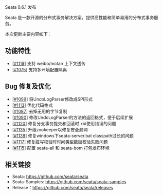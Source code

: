 
Seata 0.6.1 发布

Seata 是一款开源的分布式事务解决方案，提供高性能和简单易用的分布式事务服务。

本次更新主要内容如下：


## 功能特性

- [[#1119](https://github.com/seata/seata/pull/1119)] 支持 weibo/motan 上下文透传
- [[#1075](https://github.com/seata/seata/pull/1075)] 支持多环境配置隔离

## Bug 修复及优化

- [[#1099](https://github.com/seata/seata/pull/1099)] 将UndoLogParser修改成SPI形式
- [[#1113](https://github.com/seata/seata/pull/1113)] 优化代码格式
- [[#1087](https://github.com/seata/seata/pull/1087)] 去掉无用的字节复制
- [[#1090](https://github.com/seata/seata/pull/1090)] 修改UndoLogParser的方法的返回格式，便于后续扩展
- [[#1120](https://github.com/seata/seata/pull/1120)] 修复分支事务提交和回滚时 xid使用错误的问题
- [[#1135](https://github.com/seata/seata/pull/1135)] 升级zookeeper以修复安全漏洞
- [[#1138](https://github.com/seata/seata/pull/1138)] 修复windows下seata-server.bat classpath过长的问题
- [[#1117](https://github.com/seata/seata/pull/1117)] 修复脏写校验时时间类型数据校验失败问题
- [[#1115](https://github.com/seata/seata/pull/1115)] 配置 seata-all 和 seata-bom 打包发布环境


## 相关链接
- Seata: https://github.com/seata/seata 
- Seata-Samples: https://github.com/seata/seata-samples   
- Release：https://github.com/seata/seata/releases
